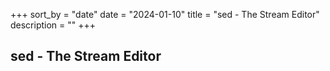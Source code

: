 +++
sort_by = "date"
date = "2024-01-10"
title = "sed - The Stream Editor"
description = ""
+++

## sed - The Stream Editor
